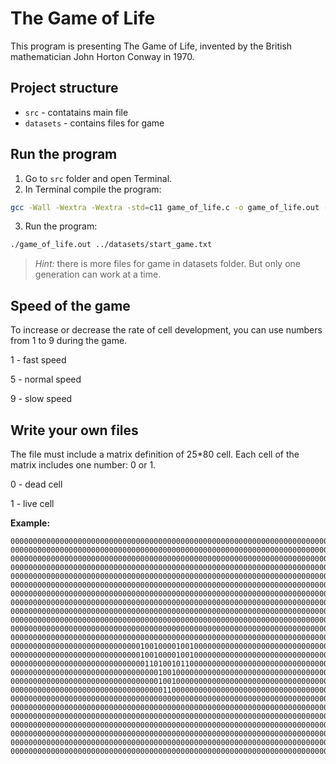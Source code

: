 # The Game of Life
This program is presenting The Game of Life, invented by the British mathematician John Horton Conway in 1970.
## Project structure
- `src` - contatains main file
- `datasets` - contains files for game 
## Run the program
1. Go to `src` folder and open Terminal.
2. In Terminal compile the program:
  ```bash
  gcc -Wall -Wextra -Wextra -std=c11 game_of_life.c -o game_of_life.out -lncurses
  ```
3. Run the program:
  ```bash
  ./game_of_life.out ../datasets/start_game.txt
  ```
  > *Hint:* there is more files for game in datasets folder. But only one generation can work at a time.
## Speed of the game
To increase or decrease the rate of cell development, you can use numbers from 1 to 9 during the game.

1 - fast speed

5 - normal speed

9 - slow speed
## Write your own files
The file must include a matrix definition of 25*80 cell. Each cell of the matrix includes one number: 0 or 1. 

0 - dead cell

1 - live cell

**Example:**
```
0000000000000000000000000000000000000000000000000000000000000000000000000000000
0000000000000000000000000000000000000000000000000000000000000000000000000000000
0000000000000000000000000000000000000000000000000000000000000000000000000000000
0000000000000000000000000000000000000000000000000000000000000000000000000000000
0000000000000000000000000000000000000000000000000000000000000000000000000000000
0000000000000000000000000000000000000000000000000000000000000000000000000000000
0000000000000000000000000000000000000000000000000000000000000000000000000000000
0000000000000000000000000000000000000000000000000000000000000000000000000000000
0000000000000000000000000000000000000000000000000000000000000000000000000000000
0000000000000000000000000000000000000000000000000000000000000000000000000000000
0000000000000000000000000000000000000000000000000000000000000000000000000000000
0000000000000000000000000000000000000000000000000000000000000000000000000000000
0000000000000000000000000000010010000100100000000000000000000000000000000000000
0000000000000000000000000000010010000100100000000000000000000000000000000000000
0000000000000000000000000000001101001011000000000000000000000000000000000000000
0000000000000000000000000000000001001000000000000000000000000000000000000000000
0000000000000000000000000000000001001000000000000000000000000000000000000000000
0000000000000000000000000000000000110000000000000000000000000000000000000000000
0000000000000000000000000000000000000000000000000000000000000000000000000000000
0000000000000000000000000000000000000000000000000000000000000000000000000000000
0000000000000000000000000000000000000000000000000000000000000000000000000000000
0000000000000000000000000000000000000000000000000000000000000000000000000000000
0000000000000000000000000000000000000000000000000000000000000000000000000000000
0000000000000000000000000000000000000000000000000000000000000000000000000000000
0000000000000000000000000000000000000000000000000000000000000000000000000000000
```

